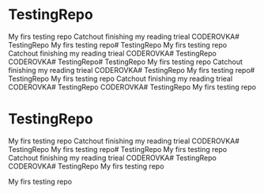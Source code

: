 # TestingRepo
My firs testing repo
Catchout
finishing my reading trieal
CODEROVKA# TestingRepo
My firs testing repo# TestingRepo
My firs testing repo
Catchout
finishing my reading trieal
CODEROVKA# TestingRepo
CODEROVKA# TestingRepo# TestingRepo
My firs testing repo
Catchout
finishing my reading trieal
CODEROVKA# TestingRepo
My firs testing repo# TestingRepo
My firs testing repo
Catchout
finishing my reading trieal
CODEROVKA# TestingRepo
CODEROVKA# TestingRepo
My firs testing repo
# TestingRepo
My firs testing repo
Catchout
finishing my reading trieal
CODEROVKA# TestingRepo
My firs testing repo# TestingRepo
My firs testing repo
Catchout
finishing my reading trieal
CODEROVKA# TestingRepo
CODEROVKA# TestingRepo
My firs testing repo

My firs testing repo

